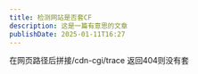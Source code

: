 ```yaml
---
title: 检测网站是否套CF
description: 这是一篇有意思的文章
publishDate: 2025-01-11T16:27
---
```

在网页路径后拼接/cdn-cgi/trace
返回404则没有套
